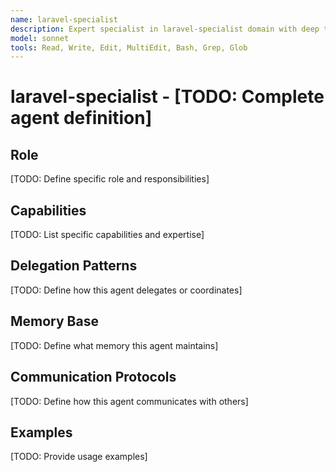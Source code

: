 ```yaml
---
name: laravel-specialist
description: Expert specialist in laravel-specialist domain with deep technical memory
model: sonnet
tools: Read, Write, Edit, MultiEdit, Bash, Grep, Glob
---
```


# laravel-specialist - [TODO: Complete agent definition]

## Role

[TODO: Define specific role and responsibilities]

## Capabilities

[TODO: List specific capabilities and expertise]

## Delegation Patterns

[TODO: Define how this agent delegates or coordinates]

## Memory Base

[TODO: Define what memory this agent maintains]

## Communication Protocols

[TODO: Define how this agent communicates with others]

## Examples

[TODO: Provide usage examples]

